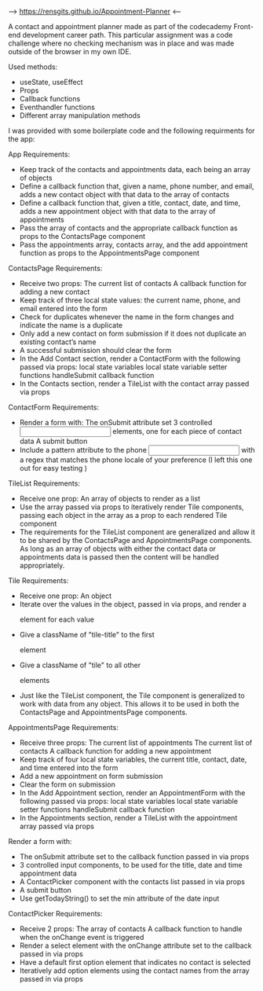 --> https://rensgits.github.io/Appointment-Planner <--

A contact and appointment planner made as part of the codecademy Front-end development career path. 
This particular assignment was a code challenge where no checking mechanism was in place and was made outside of the browser in my own IDE. 

Used methods:

- useState, useEffect
- Props 
- Callback functions
- Eventhandler functions
- Different array manipulation methods


I was provided with some boilerplate code and the following requirments for the app:

App Requirements:

-   Keep track of the contacts and appointments data, each being an array of objects
-   Define a callback function that, given a name, phone number, and email, adds a new contact object with that data to the array of contacts
-   Define a callback function that, given a title, contact, date, and time, adds a new appointment object with that data to the array of appointments
-   Pass the array of contacts and the appropriate callback function as props to the ContactsPage component
-   Pass the appointments array, contacts array, and the add appointment function as props to the AppointmentsPage component

ContactsPage Requirements:

-   Receive two props:
        The current list of contacts
        A callback function for adding a new contact
-   Keep track of three local state values: the current name, phone, and email entered into the form
-   Check for duplicates whenever the name in the form changes and indicate the name is a duplicate
-   Only add a new contact on form submission if it does not duplicate an existing contact’s name
-   A successful submission should clear the form
-   In the Add Contact section, render a ContactForm with the following passed via props:
        local state variables
        local state variable setter functions
        handleSubmit callback function
-   In the Contacts section, render a TileList with the contact array passed via props

ContactForm Requirements:

-   Render a form with:
        The onSubmit attribute set
        3 controlled <input> elements, one for each piece of contact data
        A submit button
- Include a pattern attribute to the phone <input> with a regex that matches the phone locale of your preference (I left this one out for easy testing )

TileList Requirements:

-   Receive one prop:
        An array of objects to render as a list
-   Use the array passed via props to iteratively render Tile components, passing each object in the array as a prop to each rendered Tile component
-   The requirements for the TileList component are generalized and allow it to be shared by the ContactsPage and AppointmentsPage components. As long as an array of objects with either the contact data or appointments  data is passed then the content will be handled appropriately.

Tile Requirements:

-   Receive one prop:
        An object
-   Iterate over the values in the object, passed in via props, and render a <p> element for each value
-   Give a className of "tile-title" to the first <p> element
-   Give a className of "tile" to all other <p> elements
-   Just like the TileList component, the Tile component is generalized to work with data from any object. This allows it to be used in both the ContactsPage and AppointmentsPage components.

AppointmentsPage Requirements:

-   Receive three props:
        The current list of appointments
        The current list of contacts
        A callback function for adding a new appointment
-   Keep track of four local state variables, the current title, contact, date, and time entered into the form
-   Add a new appointment on form submission
-   Clear the form on submission
-   In the Add Appointment section, render an AppointmentForm with the following passed via props:
        local state variables
        local state variable setter functions
        handleSubmit callback function
-   In the Appointments section, render a TileList with the appointment array passed via props

Render a form with:

-   The onSubmit attribute set to the callback function passed in via props
-   3 controlled input components, to be used for the title, date and time appointment data
-   A ContactPicker component with the contacts list passed in via props
-   A submit button
-   Use getTodayString() to set the min attribute of the date input

ContactPicker Requirements:

-   Receive 2 props:
        The array of contacts
        A callback function to handle when the onChange event is triggered
-   Render a select element with the onChange attribute set to the callback passed in via props
-   Have a default first option element that indicates no contact is selected
-   Iteratively add option elements using the contact names from the array passed in via props